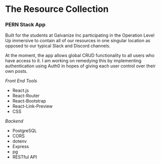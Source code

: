 # The Resource Collection #

### PERN Stack App ###

Built for the students at Galvanize Inc participating in the Operation Level Up immersive to contain
all of our resources in one singular location as opposed to our typical Slack and Discord channels.

At the moment, the app allows global CRUD functionality to all users who have access to it.
I am working on remedying this by implementing authentication using Auth0 in hopes of giving
each user control over their own posts.

*Front End Tools*
* React.js
* React-Router
* React-Bootstrap
* React-Link-Preview
* CSS

*Backend*
* PostgreSQL
* CORS
* dotenv
* Express
* pg
* RESTful API
